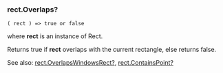 ### rect.Overlaps?

``` suneido
( rect ) => true or false
```

where **rect** is an instance of Rect.

Returns true if **rect** overlaps with the current rectangle, else returns false.

See also: [rect.OverlapsWindowsRect?](<rect.OverlapsWindowsRect?.md>), [rect.ContainsPoint?](<rect.ContainsPoint?.md>)